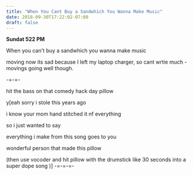 ```yaml
---
title: "When You Cant Buy a Sandwhich You Wanna Make Music"
date: 2018-09-30T17:22:02-07:00
draft: false
---
```


**Sundat 522 PM**

When you can't buy a sandwhich you wanna make music


moving now its sad because I left my laptop charger, so cant wrtie much - movings going well though.





-=-=-

hit the bass on that comedy hack day pillow


y[eah sorry i stole this years ago

i know your mom hand stitched it nf everything

so i just wanted to say

everything i make from this song goes to you

wonderful person that made this pillow


(then use vocoder and hit pillow with the drumstick like 30 seconds into a super dope song )]
-=-=-=-
